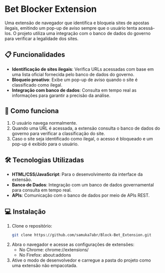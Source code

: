 # Bet Blocker Extension

Uma extensão de navegador que identifica e bloqueia sites de apostas ilegais, emitindo um pop-up de aviso sempre que o usuário tenta acessá-los. O projeto utiliza uma integração com o banco de dados do governo para verificar a legalidade dos sites.

## 📋 Funcionalidades

- **Identificação de sites ilegais**: Verifica URLs acessadas com base em uma lista oficial fornecida pelo banco de dados do governo.
- **Bloqueio proativo**: Exibe um pop-up de aviso quando o site é classificado como ilegal.
- **Integração com banco de dados**: Consulta em tempo real as informações para garantir a precisão da análise.

## 🚀 Como funciona

1. O usuário navega normalmente.
2. Quando uma URL é acessada, a extensão consulta o banco de dados do governo para verificar a classificação do site.
3. Caso o site seja identificado como ilegal, o acesso é bloqueado e um pop-up é exibido para o usuário.

## 🛠️ Tecnologias Utilizadas

- **HTML/CSS/JavaScript**: Para o desenvolvimento da interface da extensão.
- **Banco de Dados**: Integração com um banco de dados governamental para consulta em tempo real.
- **APIs**: Comunicação com o banco de dados por meio de APIs REST.

## 💻 Instalação

1. Clone o repositório:
   ```bash
   git clone https://github.com/samuka7abr/Block-Bet_Extension.git
2. Abra o navegador e acesse as configurações de extensões:
    - No Chrome: chrome://extensions/
    - No Firefox: about:addons
3. Ative o modo de desenvolvedor e carregue a pasta do projeto como uma extensão não empacotada.
